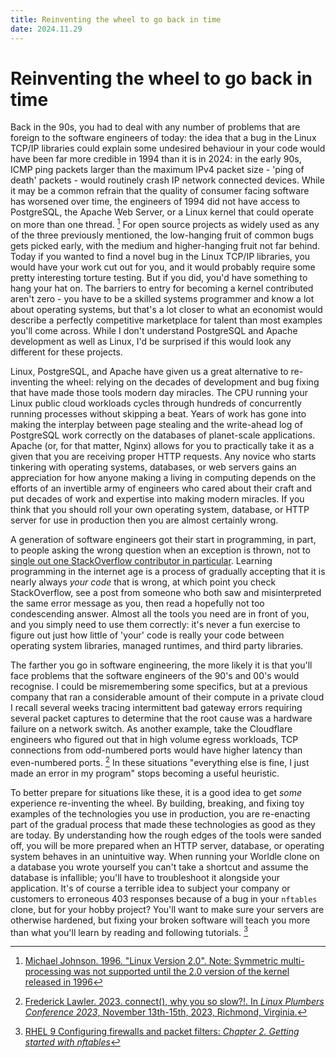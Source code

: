```yaml
---
title: Reinventing the wheel to go back in time
date: 2024.11.29
---
```

# Reinventing the wheel to go back in time
Back in the 90s, you had to deal with any number of problems that are foreign to the software engineers of today: the idea that a bug in the Linux TCP/IP libraries could explain some undesired behaviour in your code would have been far more credible in 1994 than it is in 2024: in the early 90s, ICMP ping packets larger than the maximum IPv4 packet size - 'ping of death' packets - would routinely crash IP network connected devices. While it may be a common refrain that the quality of consumer facing software has worsened over time, the engineers of 1994 did not have access to PostgreSQL, the Apache Web Server, or a Linux kernel that could operate on more than one thread. [^linux2.0] For open source projects as widely used as any of the three previously mentioned, the low-hanging fruit of common bugs gets picked early, with the medium and higher-hanging fruit not far behind. Today if you wanted to find a novel bug in the Linux TCP/IP libraries, you would have your work cut out for you, and it would probably require some pretty interesting torture testing. But if you did, you'd have something to hang your hat on. The barriers to entry for becoming a kernel contributed aren't zero - you have to be a skilled systems programmer and know a lot about operating systems, but that's a lot closer to what an economist would describe a perfectly competitive marketplace for talent than most examples you'll come across. While I don't understand PostgreSQL and Apache development as well as Linux, I'd be surprised if this would look any different for these projects.

Linux, PostgreSQL, and Apache have given us a great alternative to re-inventing the wheel: relying on the decades of development and bug fixing that have made those tools modern day miracles. The CPU running your Linux public cloud workloads cycles through hundreds of concurrently running processes without skipping a beat. Years of work has gone into making the interplay between page stealing and the write-ahead log of PostgreSQL work correctly on the databases of planet-scale applications. Apache (or, for that matter, Nginx) allows for you to practically take it as a given that you are receiving proper HTTP requests. Any novice who starts tinkering with operating systems, databases, or web servers gains an appreciation for how anyone making a living in computing depends on the efforts of an invertible army of engineers who cared about their craft and put decades of work and expertise into making modern miracles. If you think that you should roll your own operating system, database, or HTTP server for use in production then you are almost certainly wrong. 

A generation of software engineers got their start in programming, in part, to people asking the wrong question when an exception is thrown, not to [single out one StackOverflow contributor in particular](https://stackoverflow.com/questions/11500539/python-indexerror-list-index-out-of-range). Learning programming in the internet age is a process of gradually accepting that it is nearly always _your code_ that is wrong, at which point you check StackOverflow, see a post from someone who both saw and misinterpreted the same error message as you, then read a hopefully not too condescending answer. Almost all the tools you need are in front of you, and you simply need to use them correctly: it's never a fun exercise to figure out just how little of 'your' code is really your code between operating system libraries, managed runtimes, and third party libraries. 

The farther you go in software engineering, the more likely it is that you'll face problems that the software engineers of the 90's and 00's would recognise. I could be misremembering some specifics, but at a previous company that ran a considerable amount of their compute in a private cloud I recall several weeks tracing intermittent bad gateway errors requiring several packet captures to determine that the root cause was a hardware failure on a network switch. As another example, take the Cloudflare engineers who figured out that in high volume egress workloads, TCP connections from odd-numbered ports would have higher latency than even-numbered ports. [^lawler] In these situations "everything else is fine, I just made an error in my program" stops becoming a useful heuristic.

To better prepare for situations like these, it is a good idea to get _some_ experience re-inventing the wheel. By building, breaking, and fixing toy examples of the technologies you use in production, you are re-enacting part of the gradual process that made these technologies as good as they are today. By understanding how the rough edges of the tools were sanded off, you will be more prepared when an HTTP server, database, or operating system behaves in an unintuitive way. When running your Worldle clone on a database you wrote yourself you can't take a shortcut and assume the database is infallible; you'll have to troubleshoot it alongside your application. It's of course a terrible idea to subject your company or customers to erroneous 403 responses because of a bug in your `nftables` clone, but for your hobby project? You'll want to make sure your servers are otherwise hardened, but fixing your broken software will teach you more than what you'll learn by reading and following tutorials. [^nftables]



[^linux2.0]: [Michael Johnson. 1996. "Linux Version 2.0". Note: Symmetric multi-processing was not supported until the 2.0 version of the kernel released in 1996](https://www.linuxjournal.com/article/1311)

[^lawler]: [Frederick Lawler. 2023. connect(), why you so slow?!. In _Linux Plumbers Conference 2023_, November 13th-15th, 2023, Richmond, Virginia.](https://lpc.events/event/17/contributions/1593/)

[^nftables]: [RHEL 9 Configuring firewalls and packet filters: _Chapter 2. Getting started with nftables_](https://docs.redhat.com/en/documentation/red_hat_enterprise_linux/9/html/configuring_firewalls_and_packet_filters/getting-started-with-nftables_firewall-packet-filters)
